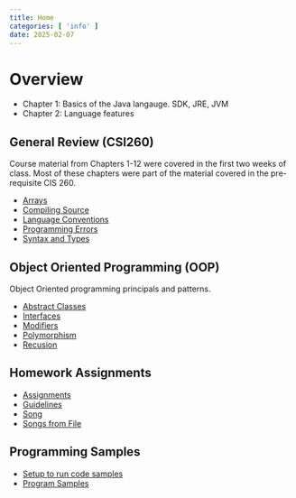 ```yaml
---
title: Home
categories: [ 'info' ]
date: 2025-02-07
---
```


# Overview

* Chapter 1: Basics of the Java langauge.  SDK, JRE, JVM
* Chapter 2: Language features

## General Review (CSI260)

Course material from Chapters 1-12 were covered in the first two weeks of class. Most of these chapters were part of the material covered in the pre-requisite CIS 260.  

* [Arrays](../general-review/arrays)
* [Compiling Source](../general-review/compilingsource)
* [Language Conventions](../general-review/languageconventions)
* [Programming Errors](../general-review/programmingerrors)
* [Syntax and Types](../general-review/syntaxandtypes)

## Object Oriented Programming (OOP)

Object Oriented programming principals and patterns.

* [Abstract Classes](../oop/abstractclasses)
* [Interfaces](../oop/interfaces)
* [Modifiers](../oop/modifiers)
* [Polymorphism](../oop/polymorphism)
* [Recusion](../oop/recursion)

## Homework Assignments

* [Assignments](../homework/assignments)
* [Guidelines](../homework/guidelines)
* [Song](../homework/song)
* [Songs from File](../homework/songsfromfile)

## Programming Samples

* [Setup to run code samples](../programs/setup)
* [Program Samples](../programs/samples)
